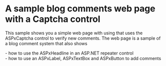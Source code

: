# A sample blog comments web page with a Captcha control


<p>This sample shows you a simple web page with using that uses the ASPxCaptcha control to verify new comments. The web page is a sample of a blog comment system that also shows </p><p>- how to use the ASPxHeadline in an ASP.NET repeater control<br />
- how to use an ASPxLabel, ASPxTextBox and ASPxButton to add comments</p>

<br/>


